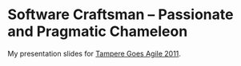 # Software Craftsman – Passionate and Pragmatic Chameleon

My presentation slides for [Tampere Goes Agile 2011](http://tamperegoesagile.fi/).

